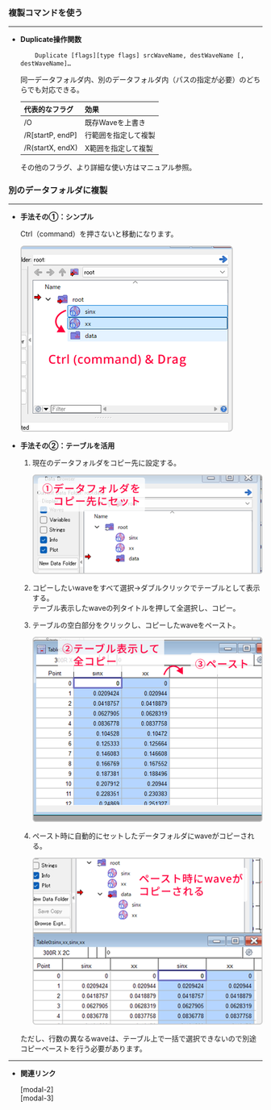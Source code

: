 ### 複製コマンドを使う

---

- **Duplicate操作関数**
    
    ```igor
        Duplicate [flags][type flags] srcWaveName, destWaveName [, destWaveName]…
    ```

    同一データフォルダ内、別のデータフォルダ内（パスの指定が必要）のどちらでも対応できる。
    
    | **代表的なフラグ** | **効果** |
    | --- | --- |
    | /O | 既存Waveを上書き |
    | /R[startP, endP] | 行範囲を指定して複製 |
    | /R(startX, endX) | X範囲を指定して複製 |
    
    その他のフラグ、より詳細な使い方はマニュアル参照。
    

### 別のデータフォルダに複製

---

- **手法その①：シンプル**
    
    Ctrl（command）を押さないと移動になります。
    
    ![シンプルなwaveの複製方法](./Wave-Duplicate/1.png "max-width=500px")
    
- **手法その②：テーブルを活用**
  
  1. 現在のデータフォルダをコピー先に設定する。
   
     ![現在のデータフォルダをコピー先に設定](./Wave-Duplicate/2.png "max-width=500px")
     
  2. コピーしたいwaveをすべて選択→ダブルクリックでテーブルとして表示する。  
     テーブル表示したwaveの列タイトルを押して全選択し、コピー。
  3. テーブルの空白部分をクリックし、コピーしたwaveをペースト。
   
     ![テーブル表示してコピーペースト](./Wave-Duplicate/3.png "max-width=500px")

  4. ペースト時に自動的にセットしたデータフォルダにwaveがコピーされる。
   
     ![ペースト時にwavwがコピーされる](./Wave-Duplicate/4.png "max-width=500px")


    ただし、行数の異なるwaveは、テーブル上で一括で選択できないので別途コピーペーストを行う必要があります。

---

- **関連リンク**

    <div class="related-link-wrapper">
      [modal-2]<!--Waveの作成（Make, Duplicate）--><br>
      [modal-3]<!--データフォルダの複製（DuplicateDataFolder）-->
    </div>